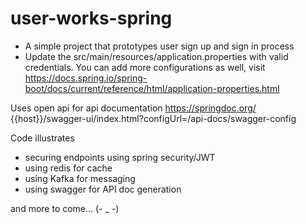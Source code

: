 # user-works-spring
* A simple project that prototypes user sign up and sign in process
* Update the src/main/resources/application.properties with valid credentials. You can add more configurations as well, visit https://docs.spring.io/spring-boot/docs/current/reference/html/application-properties.html

Uses open api for api documentation https://springdoc.org/
{{host}}/swagger-ui/index.html?configUrl=/api-docs/swagger-config

Code illustrates
- securing endpoints using spring security/JWT
- using redis for cache
- using Kafka for messaging
- using swagger for API doc generation

and more to come... (- _ -)